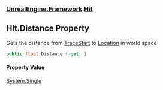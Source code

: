 ### [UnrealEngine.Framework](./UnrealEngine-Framework.md 'UnrealEngine.Framework').[Hit](./Hit.md 'UnrealEngine.Framework.Hit')
## Hit.Distance Property
Gets the distance from [TraceStart](./Hit-TraceStart.md 'UnrealEngine.Framework.Hit.TraceStart') to [Location](./Hit-Location.md 'UnrealEngine.Framework.Hit.Location') in world space  
```csharp
public float Distance { get; }
```
#### Property Value
[System.Single](https://docs.microsoft.com/en-us/dotnet/api/System.Single 'System.Single')  
